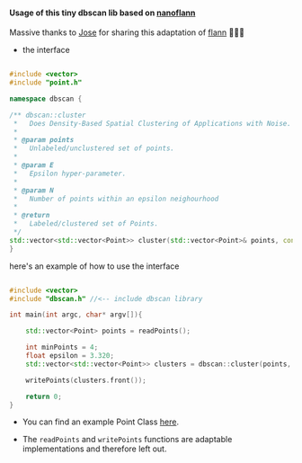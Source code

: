 #### Usage of this tiny dbscan lib based on [nanoflann](https://github.com/jlblancoc/nanoflann)

Massive thanks to [Jose](https://github.com/jlblancoc) for sharing this adaptation of [flann](https://github.com/mariusmuja/flann) 👏🍻🍻

*   the interface

```cpp

#include <vector>
#include "point.h"

namespace dbscan {

/** dbscan::cluster
 *   Does Density-Based Spatial Clustering of Applications with Noise.
 *
 * @param points
 *   Unlabeled/unclustered set of points.
 *
 * @param E
 *   Epsilon hyper-parameter.
 *
 * @param N
 *   Number of points within an epsilon neighourhood
 *
 * @return
 *   Labeled/clustered set of Points.
 */
std::vector<std::vector<Point>> cluster(std::vector<Point>& points, const float& E, const int& N);
}

```

here's an example of how to use the interface

```cpp

#include <vector>
#include "dbscan.h" //<-- include dbscan library

int main(int argc, char* argv[]){

    std::vector<Point> points = readPoints();

    int minPoints = 4;
    float epsilon = 3.320;
    std::vector<std::vector<Point>> clusters = dbscan::cluster(points, epsilon, minPoints);

    writePoints(clusters.front());

    return 0;
}
```

*   You can find an example Point Class [here](https://github.com/edisonslightbulbs/point).

*   The `readPoints` and `writePoints` functions are adaptable implementations and therefore left out.
